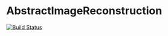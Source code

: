# AbstractImageReconstruction

[![Build Status](https://github.com/AbstractImageReconstruction/AbstractImageReconstruction.jl/actions/workflows/CI.yml/badge.svg?branch=main)](https://github.com/AbstractImageReconstruction/AbstractImageReconstruction.jl/actions/workflows/CI.yml?query=branch%3Amain)
